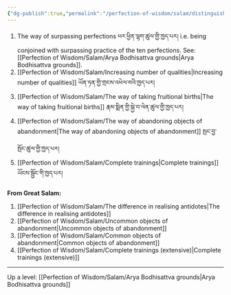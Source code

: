 ```yaml
---
{"dg-publish":true,"permalink":"/perfection-of-wisdom/salam/distinguishing-features-of-the-mahayana-grounds/"}
---
```


1. The way of surpassing perfections ཕར་ཕྱིན་ལྷག་ཚུལ་གྱི་ཁྱད་པར།
   i.e. being conjoined with surpassing practice of the ten perfections. See: [[Perfection of Wisdom/Salam/Arya Bodhisattva grounds\|Arya Bodhisattva grounds]].
2. [[Perfection of Wisdom/Salam/Increasing number of qualities\|Increasing number of qualities]] ཡོན་ཏན་གྱི་གྲངས་འཕེལ་བའི་ཁྱད་པར།
3. [[Perfection of Wisdom/Salam/The way of taking fruitional births\|The way of taking fruitional births]] རྣམ་སྨིན་གྱི་སྐྱེ་བ་ལེན་ཚུལ་གྱི་ཁྱད་པར།
4. [[Perfection of Wisdom/Salam/The way of abandoning objects of abandonment\|The way of abandoning objects of abandonment]] སྤང་བྱ་སྤོང་ཚུལ་གྱི་ཁྱད་པར།
5. [[Perfection of Wisdom/Salam/Complete trainings\|Complete trainings]] ཡོངས་སྦྱོང་གི་ཁྱད་པར།

**From Great Salam:**
1. [[Perfection of Wisdom/Salam/The difference in realising antidotes\|The difference in realising antidotes]]
2. [[Perfection of Wisdom/Salam/Uncommon objects of abandonment\|Uncommon objects of abandonment]] 
3. [[Perfection of Wisdom/Salam/Common objects of abandonment\|Common objects of abandonment]]
4. [[Perfection of Wisdom/Salam/Complete trainings (extensive)\|Complete trainings (extensive)]]

---
Up a level: [[Perfection of Wisdom/Salam/Arya Bodhisattva grounds\|Arya Bodhisattva grounds]]